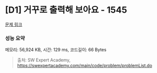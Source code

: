 # [D1] 거꾸로 출력해 보아요 - 1545 

[문제 링크](https://swexpertacademy.com/main/code/problem/problemDetail.do?contestProbId=AV2gbY0qAAQBBAS0) 

### 성능 요약

메모리: 56,924 KB, 시간: 129 ms, 코드길이: 66 Bytes



> 출처: SW Expert Academy, https://swexpertacademy.com/main/code/problem/problemList.do